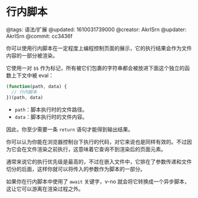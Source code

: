 # 行内脚本

@tags: 语法/扩展
@updated: 1610031739000
@creator: AkrISrn
@updater: AkrISrn
@commit: cc3436f

你可以使用行内脚本在一定程度上编程控制页面的展示，它的执行结果会作为文件内容的一部分被渲染。

它使用一对 `$$` 作为标记，所有被它们包裹的字符串都会被放进下面这个独立的函数上下文中被 eval：

```js
(function(path, data) {
  // 行内脚本
})(path, data)
```

- `path`：脚本执行时的文件路径。
- `data`：脚本执行时的文件内容。

因此，你至少需要一条 `return` 语句才能得到输出结果。

你可以认为你能在浏览器控制台下执行的代码，对它来说也是同样有效的。不过因为它会在文件渲染之前执行，这意味着它查询不到渲染后的页面元素。

通常来说它的执行优先级是最高的，不过在嵌入文件中，它排在了参数传递和文件切分的后面，这样你就可以将传入的参数作为脚本的一部分。

如果你在行内脚本中使用了 `await` 关键字，v-no 就会将它转换成一个异步脚本，这让它可以游离在渲染过程之外。

